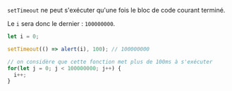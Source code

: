 
`setTimeout` ne peut s'exécuter qu'une fois le bloc de code courant terminé.

Le `i` sera donc le dernier : `100000000`.

```js run
let i = 0;

setTimeout(() => alert(i), 100); // 100000000

// on considère que cette fonction met plus de 100ms à s'exécuter
for(let j = 0; j < 100000000; j++) {
  i++;
}
```
